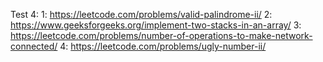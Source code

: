 Test 4: 
1: https://leetcode.com/problems/valid-palindrome-ii/
2: https://www.geeksforgeeks.org/implement-two-stacks-in-an-array/
3: https://leetcode.com/problems/number-of-operations-to-make-network-connected/
4: https://leetcode.com/problems/ugly-number-ii/
